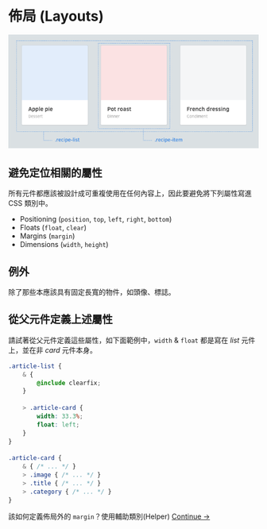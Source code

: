 # 佈局 (Layouts)

![](images/layouts.png)

## 避免定位相關的屬性

所有元件都應該被設計成可重複使用在任何內容上，因此要避免將下列屬性寫進 CSS 類別中。

<!--
Components should be made in a way that they're reusable in different contexts. Avoid putting these properties in components:
-->

* Positioning (`position`, `top`, `left`, `right`, `bottom`)
* Floats (`float`, `clear`)
* Margins (`margin`)
* Dimensions (`width`, `height`)

## 例外

除了那些本應該具有固定長寬的物件，如頭像、標誌。

<!--
Exception to these would be elements that have fixed width/heights, such as avatars and logos.
-->

## 從父元件定義上述屬性

請試著從父元件定義這些屬性，如下面範例中，`width` & `float` 都是寫在 *list* 元件上，並在非 *card* 元件本身。

<!--
If you need to define these, try to define them in whatever context they will be in. In this example below, notice that the widths and floats are applied on the *list* component, not the component itself.
-->

~~~css
.article-list {
	& {
		@include clearfix;
	}

	> .article-card {
		width: 33.3%;
		float: left;
	}
}

.article-card {
	& { /* ... */ }
	> .image { /* ... */ }
	> .title { /* ... */ }
	> .category { /* ... */ }
}
~~~

該如何定義佈局外的 `margin`？使用輔助類別(Helper)
[Continue →](helpers.md)

<!-- How do you apply margins outside a layout? Try it with Helpers. -->
